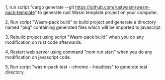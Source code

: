 1, run script "cargo generate --git https://github.com/rustwasm/wasm-pack-template" to generate rust Wasm template project on your computer.

2, Run script "Wasm-pack build" to build project and generate a directory named "pkg" containing generated files which will be imported to javascript

3,  Rebuild project using script "Wasm-pack build" when you do any modification on rust code afterwards. 

4, Restart web server using command "nom run start" when you do any modification on javascript code.

5, Run script "wasm-pack test --chrome --headless" to generate test directory.
